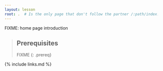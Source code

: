 ```yaml
---
layout: lesson
root: .  # Is the only page that don't follow the partner /:path/index.html
---
```

FIXME: home page introduction

> ## Prerequisites
>
> FIXME
{: .prereq}

{% include links.md %}
